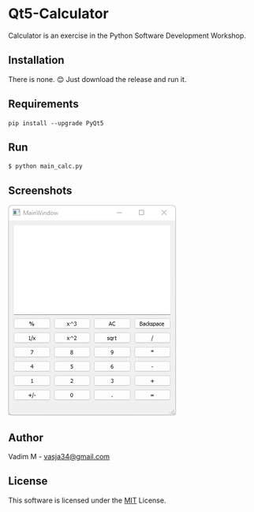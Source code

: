 # Qt5-Calculator

Calculator is an exercise in the Python Software Development Workshop.

## Installation

There is none. 😊 Just download the release and run it.

## Requirements

```shell
pip install --upgrade PyQt5
```

## Run

```shell
$ python main_calc.py
```

## Screenshots

![Chat Client](screenshots/main_window.jpg?raw=true)

## Author

Vadim M - vasja34@gmail.com

## License

This software is licensed under the [MIT](LICENSE) License.
